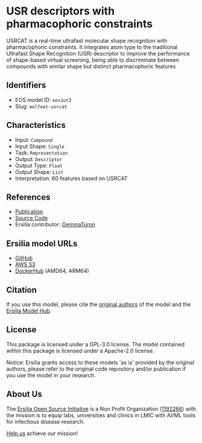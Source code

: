 # USR descriptors with pharmacophoric constraints

USRCAT is a real-time ultrafast molecular shape recognition with pharmacophoric constraints. It integrates atom type to the traditional Ultrafast Shape Recognition (USR) descriptor to improve the performance of shape-based virtual screening, being able to discriminate between compounds with similar shape but distinct pharmacophoric features

## Identifiers

* EOS model ID: `eos1ut3`
* Slug: `molfeat-usrcat`

## Characteristics

* Input: `Compound`
* Input Shape: `Single`
* Task: `Representation`
* Output: `Descriptor`
* Output Type: `Float`
* Output Shape: `List`
* Interpretation: 60 features based on USRCAT

## References

* [Publication](https://jcheminf.biomedcentral.com/articles/10.1186/1758-2946-4-27)
* [Source Code](https://molfeat.datamol.io/featurizers/usrcat)
* Ersilia contributor: [GemmaTuron](https://github.com/GemmaTuron)

## Ersilia model URLs
* [GitHub](https://github.com/ersilia-os/eos1ut3)
* [AWS S3](https://ersilia-models-zipped.s3.eu-central-1.amazonaws.com/eos1ut3.zip)
* [DockerHub](https://hub.docker.com/r/ersiliaos/eos1ut3) (AMD64, ARM64)

## Citation

If you use this model, please cite the [original authors](https://jcheminf.biomedcentral.com/articles/10.1186/1758-2946-4-27) of the model and the [Ersilia Model Hub](https://github.com/ersilia-os/ersilia/blob/master/CITATION.cff).

## License

This package is licensed under a GPL-3.0 license. The model contained within this package is licensed under a Apache-2.0 license.

Notice: Ersilia grants access to these models 'as is' provided by the original authors, please refer to the original code repository and/or publication if you use the model in your research.

## About Us

The [Ersilia Open Source Initiative](https://ersilia.io) is a Non Profit Organization ([1192266](https://register-of-charities.charitycommission.gov.uk/charity-search/-/charity-details/5170657/full-print)) with the mission is to equip labs, universities and clinics in LMIC with AI/ML tools for infectious disease research.

[Help us](https://www.ersilia.io/donate) achieve our mission!